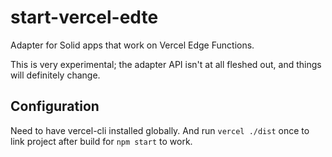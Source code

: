 # start-vercel-edte

Adapter for Solid apps that work on Vercel Edge Functions.

This is very experimental; the adapter API isn't at all fleshed out, and things will definitely change.

## Configuration

Need to have vercel-cli installed globally. And run `vercel ./dist` once to link project after build for `npm start` to work.
